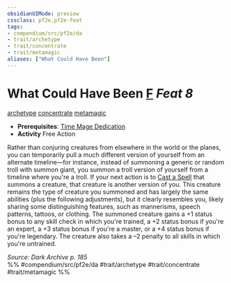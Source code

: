 ```yaml
---
obsidianUIMode: preview
cssclass: pf2e,pf2e-feat
tags:
- compendium/src/pf2e/da
- trait/archetype
- trait/concentrate
- trait/metamagic
aliases: ["What Could Have Been"]
---
```

# What Could Have Been  [F](../../Rules/core-rulebook/chapter-9-playing-the-game.md#Actions "Free Action") *Feat 8*  
[archetype](../../Rules/traits/archetype.md)  [concentrate](../../Rules/traits/concentrate.md)  [metamagic](../../Rules/traits/metamagic.md)  

- **Prerequisites**: [Time Mage Dedication](time-mage-dedication-da.md)
- **Activity** Free Action

Rather than conjuring creatures from elsewhere in the world or the planes, you can temporarily pull a much different version of yourself from an alternate timeline—for instance, instead of summoning a generic or random troll with summon giant, you summon a troll version of yourself from a timeline where you're a troll. If your next action is to [Cast a Spell](../../Rules/actions/cast-a-spell.md) that summons a creature, that creature is another version of you. This creature remains the type of creature you summoned and has largely the same abilities (plus the following adjustments), but it clearly resembles you, likely sharing some distinguishing features, such as mannerisms, speech patterns, tattoos, or clothing. The summoned creature gains a +1 status bonus to any skill check in which you're trained, a +2 status bonus if you're an expert, a +3 status bonus if you're a master, or a +4 status bonus if you're legendary. The creature also takes a –2 penalty to all skills in which you're untrained.

*Source: Dark Archive p. 185*  
%% #compendium/src/pf2e/da #trait/archetype #trait/concentrate #trait/metamagic %%